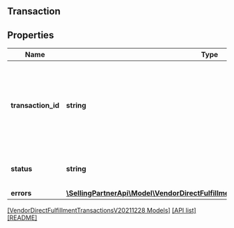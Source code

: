 ## Transaction

## Properties

Name | Type | Description | Notes
------------ | ------------- | ------------- | -------------
**transaction_id** | **string** | The unique identifier sent in the &#39;transactionId&#39; field in response to the post request of a specific transaction. |
**status** | **string** | Current processing status of the transaction. |
**errors** | [**\SellingPartnerApi\Model\VendorDirectFulfillmentTransactionsV20211228\ErrorList**](ErrorList.md) |  | [optional]

[[VendorDirectFulfillmentTransactionsV20211228 Models]](../) [[API list]](../../Api) [[README]](../../../README.md)
